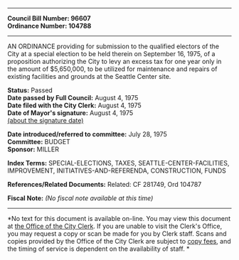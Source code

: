 * * * * *  
  
**Council Bill Number: [](#h0)[](#h2)96607**   
**Ordinance Number: 104788**  
  
* * * * *  
  
AN ORDINANCE providing for submission to the qualified electors of the City at a special election to be held therein on September 16, 1975, of a proposition authorizing the City to levy an excess tax for one year only in the amount of $5,650,000, to be utilized for maintenance and repairs of existing facilities and grounds at the Seattle Center site.  
  
**Status:** Passed   
**Date passed by Full Council:** August 4, 1975   
**Date filed with the City Clerk:** August 4, 1975   
**Date of Mayor's signature:** August 4, 1975   
[(about the signature date)](/~public/approvaldate.htm)   
  
  
**Date introduced/referred to committee:** July 28, 1975   
**Committee:** BUDGET   
**Sponsor:** MILLER   
  
**Index Terms:** SPECIAL-ELECTIONS, TAXES, SEATTLE-CENTER-FACILITIES, IMPROVEMENT, INITIATIVES-AND-REFERENDA, CONSTRUCTION, FUNDS  
  
**References/Related Documents:** Related: CF 281749, Ord 104787  
  
**Fiscal Note:** *(No fiscal note available at this time)*  
  
* * * * *  
  
*No text for this document is available on-line. You may view this document at [the Office of the City Clerk](http://www.seattle.gov/leg/clerk/contactUs.htm). If you are unable to visit the Clerk's Office, you may request a copy or scan be made for you by Clerk staff. Scans and copies provided by the Office of the City Clerk are subject to [copy fees](http://clerk.seattle.gov/~public/clerkfees.htm), and the timing of service is dependent on the availability of staff. *  
  
  

